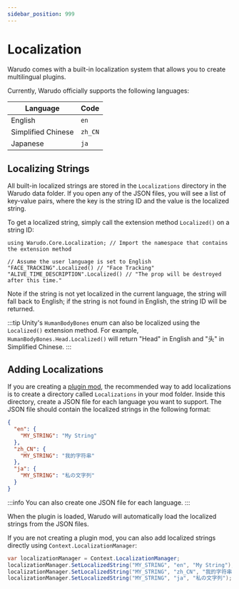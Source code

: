 ```yaml
---
sidebar_position: 999
---
```


# Localization

Warudo comes with a built-in localization system that allows you to create multilingual plugins. 

Currently, Warudo officially supports the following languages:

| Language           | Code    |
|--------------------|---------|
| English            | `en`    |
| Simplified Chinese | `zh_CN` |
| Japanese           | `ja`    |

## Localizing Strings

All built-in localized strings are stored in the `Localizations` directory in the Warudo data folder. If you open any of the JSON files, you will see a list of key-value pairs, where the key is the string ID and the value is the localized string.

To get a localized string, simply call the extension method `Localized()` on a string ID:

```
using Warudo.Core.Localization; // Import the namespace that contains the extension method

// Assume the user language is set to English
"FACE_TRACKING".Localized() // "Face Tracking"
"ALIVE_TIME_DESCRIPTION".Localized() // "The prop will be destroyed after this time."
```

Note if the string is not yet localized in the current language, the string will fall back to English; if the string is not found in English, the string ID will be returned.

:::tip
Unity's `HumanBodyBones` enum can also be localized using the `Localized()` extension method. For example, `HumanBodyBones.Head.Localized()` will return "Head" in English and "头" in Simplified Chinese.
:::

## Adding Localizations

If you are creating a [plugin mod](../plugin-mod), the recommended way to add localizations is to create a directory called `Localizations` in your mod folder. Inside this directory, create a JSON file for each language you want to support. The JSON file should contain the localized strings in the following format:

```json
{
  "en": {
    "MY_STRING": "My String"
  },
  "zh_CN": {
    "MY_STRING": "我的字符串"
  },
  "ja": {
    "MY_STRING": "私の文字列"
  }
}
```

:::info
You can also create one JSON file for each language.
:::

When the plugin is loaded, Warudo will automatically load the localized strings from the JSON files.

If you are not creating a plugin mod, you can also add localized strings directly using `Context.LocalizationManager`:

```csharp
var localizationManager = Context.LocalizationManager;
localizationManager.SetLocalizedString("MY_STRING", "en", "My String");
localizationManager.SetLocalizedString("MY_STRING", "zh_CN", "我的字符串");
localizationManager.SetLocalizedString("MY_STRING", "ja", "私の文字列");
```

